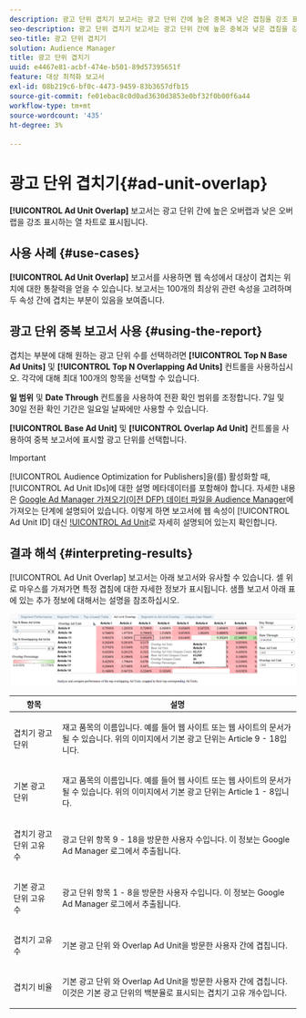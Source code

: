 ```yaml
---
description: 광고 단위 겹치기 보고서는 광고 단위 간에 높은 중복과 낮은 겹침을 강조 표시하는 열 차트로 표시됩니다.
seo-description: 광고 단위 겹치기 보고서는 광고 단위 간에 높은 중복과 낮은 겹침을 강조 표시하는 열 차트로 표시됩니다.
seo-title: 광고 단위 겹치기
solution: Audience Manager
title: 광고 단위 겹치기
uuid: e4467e81-acbf-474e-b501-89d57395651f
feature: 대상 최적화 보고서
exl-id: 08b219c6-bf0c-4473-9459-83b3657dfb15
source-git-commit: fe01ebac8c0d0ad3630d3853e0bf32f0b00f6a44
workflow-type: tm+mt
source-wordcount: '435'
ht-degree: 3%

---
```


# 광고 단위 겹치기{#ad-unit-overlap}

**[!UICONTROL Ad Unit Overlap]** 보고서는 광고 단위 간에 높은 오버랩과 낮은 오버랩을 강조 표시하는 열 차트로 표시됩니다.

## 사용 사례 {#use-cases}

**[!UICONTROL Ad Unit Overlap]** 보고서를 사용하면 웹 속성에서 대상이 겹치는 위치에 대한 통찰력을 얻을 수 있습니다. 보고서는 100개의 최상위 관련 속성을 고려하며 두 속성 간에 겹치는 부분이 있음을 보여줍니다.

## 광고 단위 중복 보고서 사용 {#using-the-report}

겹치는 부분에 대해 원하는 광고 단위 수를 선택하려면 **[!UICONTROL Top N Base Ad Units]** 및 **[!UICONTROL Top N Overlapping Ad Units]** 컨트롤을 사용하십시오. 각각에 대해 최대 100개의 항목을 선택할 수 있습니다.

**일 범위** 및 **Date Through** 컨트롤을 사용하여 전환 확인 범위를 조정합니다. 7일 및 30일 전환 확인 기간은 일요일 날짜에만 사용할 수 있습니다.

**[!UICONTROL Base Ad Unit]** 및 **[!UICONTROL Overlap Ad Unit]** 컨트롤을 사용하여 중복 보고서에 표시할 광고 단위를 선택합니다.

>[!IMPORTANT]
>
>[!UICONTROL Audience Optimization for Publishers]을(를) 활성화할 때, [!UICONTROL Ad Unit IDs]에 대한 설명 메타데이터를 포함해야 합니다. 자세한 내용은 [Google Ad Manager 가져오기(이전 DFP) 데이터 파일을 Audience Manager](../../../reporting/audience-optimization-reports/aor-publishers/import-dfp.md)에 가져오는 단계에 설명되어 있습니다. 이렇게 하면 보고서에 웹 속성이 [!UICONTROL Ad Unit ID] 대신 [!UICONTROL Ad Unit](으)로 자세히 설명되어 있는지 확인합니다.

## 결과 해석 {#interpreting-results}

[!UICONTROL Ad Unit Overlap] 보고서는 아래 보고서와 유사할 수 있습니다. 셀 위로 마우스를 가져가면 특정 겹침에 대한 자세한 정보가 표시됩니다. 샘플 보고서 아래 표에 있는 추가 정보에 대해서는 설명을 참조하십시오.

![](assets/publisher_ad_unit_overlap.png)

<table id="table_22340F45B1B94D3796174CB30A60E212"> 
 <thead> 
  <tr> 
   <th colname="col1" class="entry"> 항목 </th> 
   <th colname="col2" class="entry"> 설명 </th> 
  </tr>
 </thead>
 <tbody> 
  <tr> 
   <td colname="col1"> <p><span class="wintitle"> 겹치기 광고 단위</span> </p> </td> 
   <td colname="col2"> <p>재고 품목의 이름입니다. 예를 들어 웹 사이트 또는 웹 사이트의 문서가 될 수 있습니다. 위의 이미지에서 기본 광고 단위는 Article 9 - 18입니다. </p> </td> 
  </tr> 
  <tr> 
   <td colname="col1"> <p><span class="wintitle"> 기본 광고 단위</span> </p> </td> 
   <td colname="col2"> <p>재고 품목의 이름입니다. 예를 들어 웹 사이트 또는 웹 사이트의 문서가 될 수 있습니다. 위의 이미지에서 기본 광고 단위는 Article 1 - 8입니다. </p> </td> 
  </tr> 
  <tr> 
   <td colname="col1"> <p><span class="wintitle"> 겹치기 광고 단위 고유 수</span> </p> </td> 
   <td colname="col2"> <p>광고 단위 항목 9 - 18을 방문한 사용자 수입니다. 이 정보는 Google Ad Manager 로그에서 추출됩니다. </p> </td> 
  </tr> 
  <tr> 
   <td colname="col1"> <p><span class="wintitle"> 기본 광고 단위 고유 수</span> </p> </td> 
   <td colname="col2"> <p>광고 단위 항목 1 - 8을 방문한 사용자 수입니다. 이 정보는 Google Ad Manager 로그에서 추출됩니다. </p> </td> 
  </tr> 
  <tr> 
   <td colname="col1"> <p><span class="wintitle"> 겹치기 고유 수</span> </p> </td> 
   <td colname="col2"> <p><span class="wintitle"> 기본 광고 단위</span> 와 <span class="wintitle"> Overlap Ad Unit</span>을 방문한 사용자 간에 겹칩니다. </p> </td> 
  </tr> 
  <tr> 
   <td colname="col1"> <p><span class="wintitle"> 겹치기 비율</span> </p> </td> 
   <td colname="col2"> <p><span class="wintitle"> 기본 광고 단위</span> 와 <span class="wintitle"> Overlap Ad Unit</span>을 방문한 사용자 간에 겹칩니다. 이것은 <span class="wintitle"> 기본 광고 단위</span>의 백분율로 표시되는 <span class="wintitle"> 겹치기 고유 개수</span>입니다. </p> </td> 
  </tr> 
 </tbody> 
</table>
